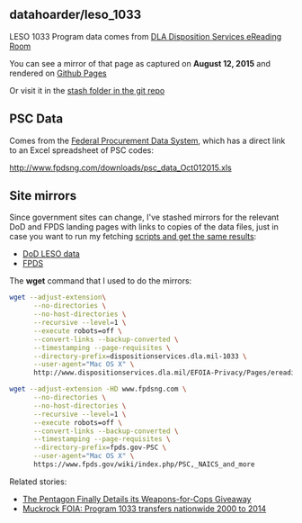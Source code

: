 ## datahoarder/leso_1033

LESO 1033 Program data comes from [DLA Disposition Services eReading Room ](http://www.dispositionservices.dla.mil/EFOIA-Privacy/Pages/ereadingroom.aspx#1033)


You can see a mirror of that page as captured on __August 12, 2015__ and rendered on [Github Pages](http://datahoarder.github.io/leso_1033/stash/mirror/dispositionservices.dla.mil-1033/ereadingroom.aspx.html)

Or visit it in the [stash folder in the git repo](stash/mirror/dispositionservices.dla.mil-1033/ereadingroom.aspx.html)


## PSC Data

Comes from the [Federal Procurement Data System](https://www.fpds.gov/wiki/index.php/PSC,_NAICS_and_more), which has a direct link to an Excel spreadsheet of PSC codes:

http://www.fpdsng.com/downloads/psc_data_Oct012015.xls




## Site mirrors

Since government sites can change, I've stashed mirrors for the relevant DoD and FPDS landing pages with links to copies of the data files, just in case you want to run my fetching [scripts and get the same results](scripts/fetch):

- [DoD LESO data](http://datahoarder.github.io/leso_1033/stash/mirror/dispositionservices.dla.mil-1033/ereadingroom.aspx.html)
- [FPDS](http://datahoarder.github.io/leso_1033/stash/mirror/fpds.gov-PSC/PSC%2C_NAICS_and_more.html)


The __wget__ command that I used to do the mirrors:

~~~sh
wget --adjust-extension\
      --no-directories \
      --no-host-directories \
      --recursive --level=1 \
      --execute robots=off \
      --convert-links --backup-converted \
      --timestamping --page-requisites \
      --directory-prefix=dispositionservices.dla.mil-1033 \
      --user-agent="Mac OS X" \
      http://www.dispositionservices.dla.mil/EFOIA-Privacy/Pages/ereadingroom.aspx
~~~


~~~sh
wget --adjust-extension -HD www.fpdsng.com \
      --no-directories \
      --no-host-directories \
      --recursive --level=1 \
      --execute robots=off \
      --convert-links --backup-converted \
      --timestamping --page-requisites \
      --directory-prefix=fpds.gov-PSC \
      --user-agent="Mac OS X" \
      https://www.fpds.gov/wiki/index.php/PSC,_NAICS_and_more
~~~



Related stories:

- [The Pentagon Finally Details its Weapons-for-Cops Giveaway](https://www.themarshallproject.org/2014/12/03/the-pentagon-finally-details-its-weapons-for-cops-giveaway)
- [Muckrock FOIA: Program 1033 transfers nationwide 2000 to 2014 ](https://www.muckrock.com/foi/united-states-of-america-10/1033-transfers-nationwide-2000-to-2014-12969/)
